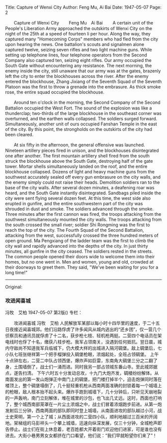 Title: Capture of Wenxi City
Author: Feng Mu, Ai Bai
Date: 1947-05-07
Page: 2

　　Capture of Wenxi City
　　Feng Mu　Ai Bai
　　A certain unit of the People's Liberation Army approached the outskirts of Wenxi City on the night of the 25th at a speed of fourteen li per hour. Along the way, they captured many "Homecoming Corps" members who had fled from the city upon hearing the news. One battalion's scouts and signalmen alone captured twelve, seizing seven rifles and two light machine guns. While setting up telephone lines, four telephone operators from the Second Company also captured ten, seizing eight rifles. Our army occupied the South Gate without encountering any resistance. The next morning, the enemy inside the city, still unaware that our army was at the gates, brazenly left the city to enter the blockhouses across the river. After the enemy entered the blockhouse, Zhang Jixiang of the Seventh Squad of the Seventh Platoon was the first to throw a grenade into the embrasure. As thick smoke rose, the entire squad occupied the blockhouse.

　　Around ten o'clock in the morning, the Second Company of the Second Battalion occupied the West Fort. The sound of the explosion was like a thunderclap; two-thirds of the large blockhouse in the southeast corner was overturned, and the earthen walls collapsed. The soldiers surged forward. Simultaneously, another unit of ours occupied Fanshan Temple in the east of the city. By this point, the strongholds on the outskirts of the city had been cleared.

　　At six fifty in the afternoon, the general offensive was launched. Nineteen artillery pieces fired in unison, and the blockhouses disintegrated one after another. The first mountain artillery shell fired from the south struck the blockhouse above the South Gate, destroying half of the gate tower. Mortar shells simultaneously landed on the roof, and the entire blockhouse collapsed. Dozens of light and heavy machine guns from the southwest accurately sealed off every gun embrasure on the city walls, and the enemy simply could not raise their heads. Demolition soldiers ran to the base of the city walls. After several dozen minutes, a deafening roar was heard, and the South Gate instantly disintegrated. Sandbags piled inside the city were sent flying several dozen feet. At this time, the west side also erupted in gunfire, and the entire southwestern part of the city was shrouded in dust and smoke. The soldiers advanced through the smoke. Three minutes after the first cannon was fired, the troops attacking from the southwest simultaneously mounted the city walls. The troops attacking from the south crossed the small river; soldier Shi Rongming was the first to reach the top of the city. The Fourth Squad of the Second Battalion, attacking from the west, successfully crossed the three hundred meters of open ground. Ma Pengxiang of the ladder team was the first to climb the city wall and rapidly advanced into the depths of the city. In just thirty minutes, all gunfire in the city ceased. The soldiers rested in the streets. The common people opened their doors wide to welcome them into their homes, but no one went in. Men and women, young and old, crowded at their doorways to greet them. They said, "We've been waiting for you for a long time!"



<hr /> 

Original: 


### 攻进闻喜城
冯牧　艾柏
1947-05-07
第2版()
专栏：

　　攻进闻喜城
    冯牧　艾柏
    人民解放军某部以每小时十四华里的速度，于二十五日夜接近闻喜城郊。他们沿路俘虏了许多闻风从城内逃出的“还乡团”，仅一营几个侦察员和通讯员就俘虏了十二名，获步枪七枝、轻机枪两挺。二营四个电话员在架电线时也俘了十名，缴获八枝步枪。我军占领南关，没遇到任何抵抗。翌日晨，城内守敌尚不知道我军兵临城下，仍大模大样的出城进入隔河碉堡。敌上碉堡后，七小队七班张继祥第一个把手榴弹投入碉堡枪眼，浓烟起处，全班占领碉堡。
    上午十点钟左右，二营二中队占领西堡，爆炸声如巨雷，东南角大碉堡三分之二翻了身，土围墙倒了，战士们一涌而进。同时我另一部占领城东番山寺。至此城郊据点，遂告扫清。
    下午六时五十分发动总攻，十九门大炮齐发，碉楼纷纷解体。从南面发出的第一发山炮弹正中南门上的碉堡，把门楼打掉半个，迫击炮弹同时落在楼顶上，整个碉堡塌倒了，几十挺轻重机枪从西南两面准确的封锁着每一个城墙上的枪眼，敌人根本抬不起头来。爆炸手跑到城墙下，几十分钟后，只听见天崩地裂的一声轰响，南门立刻解体，堆在城里的沙包，也飞出几丈远。这时，西面也打响了，整个城西南部笼罩在一片尘土浓烟之中，战士们冒着浓烟跑步前进。从第一炮发射后三分钟，西南两面的部队即同时登上城墙，从南面进攻的部队越过小河，战士史荣明，第一个上了城；从西面进攻的二营四小队，顺利地越过三百米的开阔地。架梯组的马彭祥头一个攀上城墙，迅速向纵深发展，仅三十分钟，全城枪声即告停止。战士们在街上休息着，老百姓都大开着街门欢迎他们进家，可是谁也没有进去。大街小巷男男女女都挤在门口看望，他们说：“我们早就盼望你们来了”！
